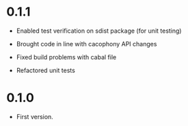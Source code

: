# 0.1.1

* Enabled test verification on sdist package (for unit testing)

* Brought code in line with cacophony API changes

* Fixed build problems with cabal file

* Refactored unit tests

# 0.1.0

* First version.
